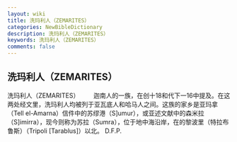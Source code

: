 ```yaml
---
layout: wiki
title: 洗玛利人（ZEMARITES）
categories: NewBibleDictionary
description: 洗玛利人（ZEMARITES）
keywords: 洗玛利人（ZEMARITES）
comments: false
---
```


## 洗玛利人（ZEMARITES）



洗玛利人（ZEMARITES）
　　迦南人的一族，在创十18和代下一16中提及。在这两处经文里，洗玛利人均被列于亚瓦底人和哈马人之间。这族的家乡是亚玛拿（Tell el-Amarna）信件中的苏缪港（S]umur），或亚述文献中的森米拉（S]imirra），现今则称为苏拉（Sumra），位于地中海沿岸，在的黎波里（特拉布鲁斯）（Tripoli [Tarablus]）以北。
D.F.P.




